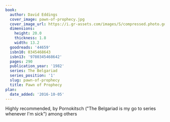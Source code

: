 ```yaml
---
book:
  author: David Eddings
  cover_image: pawn-of-prophecy.jpg
  cover_image_url: https://i.gr-assets.com/images/S/compressed.photo.goodreads.com/books/1391346857l/44659._SX98_.jpg
  dimensions:
    height: 20.0
    thickness: 1.8
    width: 13.2
  goodreads: '44659'
  isbn10: 0345468643
  isbn13: '9780345468642'
  pages: 290
  publication_year: '1982'
  series: The Belgariad
  series_position: '1'
  slug: pawn-of-prophecy
  title: Pawn of Prophecy
plan:
  date_added: '2016-10-05'
---
```


Highly recommended, by Pornokitsch ("The Belgariad is my go to series whenever I'm sick") among others
